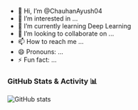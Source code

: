 - 👋 Hi, I’m @ChauhanAyush04
- 👀 I’m interested in ...
- 🌱 I’m currently learning Deep Learning
- 💞️ I’m looking to collaborate on ...
- 📫 How to reach me ...
- 😄 Pronouns: ...
- ⚡ Fun fact: ...

### GitHub Stats & Activity 📊

![GitHub stats](https://github-readme-stats.vercel.app/api?username=ChauhanAyush04&show_icons=true&theme=radical)


<!---
ChauhanAyush04/ChauhanAyush04 is a ✨ special ✨ repository because its `README.md` (this file) appears on your GitHub profile.
You can click the Preview link to take a look at your changes.
--->
